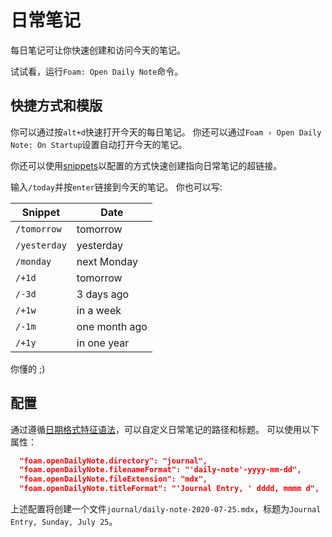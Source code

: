# 日常笔记

每日笔记可让你快速创建和访问今天的笔记。

试试看，运行`Foam: Open Daily Note`命令。

## 快捷方式和模版

你可以通过按`alt+d`快速打开今天的每日笔记。
你还可以通过`Foam › Open Daily Note: On Startup`设置自动打开今天的笔记。

你还可以使用[snippets](https://code.visualstudio.com/docs/editor/userdefinedsnippets)以配置的方式快速创建指向日常笔记的超链接。

输入`/today`并按`enter`链接到今天的笔记。
你也可以写:

| Snippet      | Date          |
| ------------ | ------------- |
| `/tomorrow`  | tomorrow      |
| `/yesterday` | yesterday     |
| `/monday`    | next Monday   |
| `/+1d`       | tomorrow      |
| `/-3d`       | 3 days ago    |
| `/+1w`       | in a week     |
| `/-1m`       | one month ago |
| `/+1y`       | in one year   |

你懂的 ;)

## 配置

通过遵循[日期格式特征语法](https://github.com/felixge/node-dateformat#mask-options)，可以自定义日常笔记的路径和标题。
可以使用以下属性：

```json
  "foam.openDailyNote.directory": "journal",
  "foam.openDailyNote.filenameFormat": "'daily-note'-yyyy-mm-dd",
  "foam.openDailyNote.fileExtension": "mdx",
  "foam.openDailyNote.titleFormat": "'Journal Entry, ' dddd, mmmm d",
```

上述配置将创建一个文件`journal/daily-note-2020-07-25.mdx`，标题为`Journal Entry, Sunday, July 25`。
